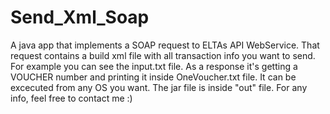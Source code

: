 # Send_Xml_Soap

A java app that implements a SOAP request to ELTAs API WebService.
That request contains a build xml file with all transaction info you want to send.
For example you can see the input.txt file.
As a response it's getting a VOUCHER number and printing it inside OneVoucher.txt file.
It can be excecuted from any OS you want. The jar file is inside "out" file. 
For any info, feel free to contact me :)
